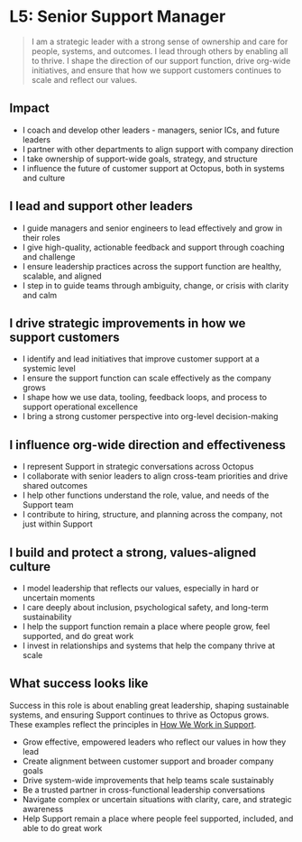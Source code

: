 # L5: Senior Support Manager

> I am a strategic leader with a strong sense of ownership and care for people, systems, and outcomes. I lead through others by enabling all to thrive. I shape the direction of our support function, drive org-wide initiatives, and ensure that how we support customers continues to scale and reflect our values.

## Impact

- I coach and develop other leaders - managers, senior ICs, and future leaders  
- I partner with other departments to align support with company direction  
- I take ownership of support-wide goals, strategy, and structure  
- I influence the future of customer support at Octopus, both in systems and culture  

## I lead and support other leaders

- I guide managers and senior engineers to lead effectively and grow in their roles  
- I give high-quality, actionable feedback and support through coaching and challenge  
- I ensure leadership practices across the support function are healthy, scalable, and aligned  
- I step in to guide teams through ambiguity, change, or crisis with clarity and calm  

## I drive strategic improvements in how we support customers

- I identify and lead initiatives that improve customer support at a systemic level  
- I ensure the support function can scale effectively as the company grows  
- I shape how we use data, tooling, feedback loops, and process to support operational excellence  
- I bring a strong customer perspective into org-level decision-making  

## I influence org-wide direction and effectiveness

- I represent Support in strategic conversations across Octopus  
- I collaborate with senior leaders to align cross-team priorities and drive shared outcomes  
- I help other functions understand the role, value, and needs of the Support team  
- I contribute to hiring, structure, and planning across the company, not just within Support  

## I build and protect a strong, values-aligned culture

- I model leadership that reflects our values, especially in hard or uncertain moments  
- I care deeply about inclusion, psychological safety, and long-term sustainability  
- I help the support function remain a place where people grow, feel supported, and do great work  
- I invest in relationships and systems that help the company thrive at scale

## What success looks like

Success in this role is about enabling great leadership, shaping sustainable systems, and ensuring Support continues to thrive as Octopus grows. These examples reflect the principles in [How We Work in Support](./README.md#how-we-work-in-support).

- Grow effective, empowered leaders who reflect our values in how they lead  
- Create alignment between customer support and broader company goals  
- Drive system-wide improvements that help teams scale sustainably  
- Be a trusted partner in cross-functional leadership conversations  
- Navigate complex or uncertain situations with clarity, care, and strategic awareness  
- Help Support remain a place where people feel supported, included, and able to do great work